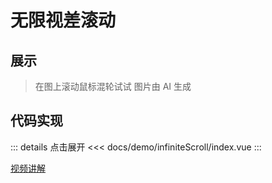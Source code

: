 # 无限视差滚动

## 展示

> 在图上滚动鼠标混轮试试 <span class="cor-tip">图片由 AI 生成</span>

<script setup>
import demo from "./index.vue"
</script>

<demo></demo>

## 代码实现

::: details 点击展开
<<< docs/demo/infiniteScroll/index.vue
:::

[视频讲解](https://www.douyin.com/video/7236006961441934647)
